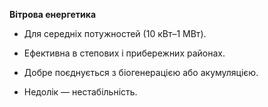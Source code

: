 **Вітрова енергетика**

- Для середніх потужностей (10 кВт–1 МВт).
    
- Ефективна в степових і прибережних районах.
    
- Добре поєднується з біогенерацією або акумуляцією.
    
- Недолік — нестабільність.
